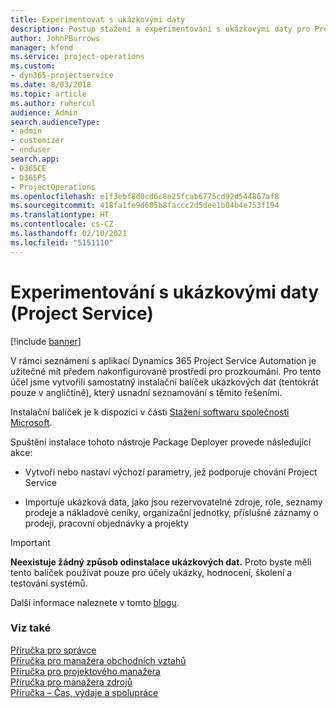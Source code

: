 ```yaml
---
title: Experimentovat s ukázkovými daty
description: Postup stažení a experimentování s ukázkovými daty pro Project Service Automation
author: JohnPBurrows
manager: kfend
ms.service: project-operations
ms.custom:
- dyn365-projectservice
ms.date: 8/03/2018
ms.topic: article
ms.author: ruhercul
audience: Admin
search.audienceType:
- admin
- customizer
- enduser
search.app:
- D365CE
- D365PS
- ProjectOperations
ms.openlocfilehash: e1f3ebf8d0cd6c8e25fcab6775cd92d544867af8
ms.sourcegitcommit: 418fa1fe9d605b8faccc2d5dee1b04b4e753f194
ms.translationtype: HT
ms.contentlocale: cs-CZ
ms.lasthandoff: 02/10/2021
ms.locfileid: "5151110"
---
```

# <a name="experiment-with-demo-data-project-service"></a>Experimentování s ukázkovými daty (Project Service)

[!include [banner](../includes/psa-now-project-operations.md)]

V rámci seznámení s aplikací Dynamics 365 Project Service Automation je užitečné mít předem nakonfigurované prostředí pro prozkoumání. Pro tento účel jsme vytvořili samostatný instalační balíček ukázkových dat (tentokrát pouze v angličtině), který usnadní seznamování s těmito řešeními. 

Instalační balíček je k dispozici v části [Stažení softwaru společnosti Microsoft](https://go.microsoft.com/fwlink/?linkid=859966).  

Spuštění instalace tohoto nástroje Package Deployer provede následující akce: 
  
-   Vytvoří nebo nastaví výchozí parametry, jež podporuje chování Project Service  
  
-   Importuje ukázková data, jako jsou rezervovatelné zdroje, role, seznamy prodeje a nákladové ceníky, organizační jednotky, příslušné záznamy o prodeji, pracovní objednávky a projekty    
  
> [!IMPORTANT]
> **Neexistuje žádný způsob odinstalace ukázkových dat.** Proto byste měli tento balíček používat pouze pro účely ukázky, hodnocení, školení a testování systémů.

Další informace naleznete v tomto [blogu](https://blogs.msdn.microsoft.com/crm/2017/10/24/microsoft-dynamics-365-for-field-service-and-project-service-automation-sample-data).





  
### <a name="see-also"></a>Viz také  
 [Příručka pro správce](../psa/admin-guide.md)   
 [Příručka pro manažera obchodních vztahů](../psa/account-manager-guide.md)   
 [Příručka pro projektového manažera](../psa/project-manager-guide.md)   
 [Příručka pro manažera zdrojů](../psa/resource-manager-guide.md)   
 [Příručka – Čas, výdaje a spolupráce](../psa/time-expense-collaboration-guide.md)
